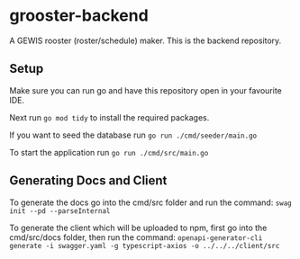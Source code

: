 # grooster-backend
A GEWIS rooster (roster/schedule) maker. This is the backend repository.

## Setup
Make sure you can run go and have this repository open in your favourite IDE.

Next run ```go mod tidy``` to install the required packages.

If you want to seed the database run ```go run ./cmd/seeder/main.go```

To start the application run ```go run ./cmd/src/main.go```

## Generating Docs and Client
To generate the docs go into the cmd/src folder and run the command: ```swag init --pd --parseInternal```

To generate the client which will be uploaded to npm, first go into the cmd/src/docs folder, then run the command: 
```openapi-generator-cli generate -i swagger.yaml -g typescript-axios -o ../../../client/src```
